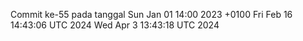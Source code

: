 Commit ke-55 pada tanggal Sun Jan 01 14:00 2023 +0100
Fri Feb 16 14:43:06 UTC 2024
Wed Apr  3 13:43:18 UTC 2024
